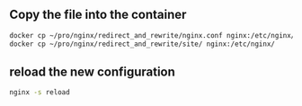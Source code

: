## Copy the file into the container
```bash
docker cp ~/pro/nginx/redirect_and_rewrite/nginx.conf nginx:/etc/nginx/nginx.conf
docker cp ~/pro/nginx/redirect_and_rewrite/site/ nginx:/etc/nginx/
```

## reload the new configuration
```bash
nginx -s reload
```